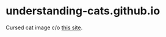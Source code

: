 # understanding-cats.github.io

Cursed cat image c/o [this site](http://www.funfacemaster.com/fun-face/a-cute-cat/khjgf).
